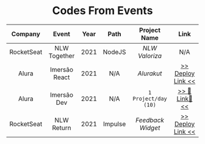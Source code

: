 <div align="center">

# Codes From Events

|  Company   |     Event     | Year |  Path   |     Project Name     |                                     Link                                      |
| :--------: | :-----------: | :--: | :-----: | :------------------: | :---------------------------------------------------------------------------: |
| RocketSeat | NLW Together  | 2021 | NodeJS  |    _NLW Valoriza_    |                                      N/A                                      |
|   Alura    | Imersão React | 2021 |   N/A   |      _Alurakut_      |      [>> Deploy Link <<](https://alurakut-git-main-ledragox.vercel.app/)      |
|   Alura    |  Imersão Dev  | 2021 |   N/A   | `1 Project/day (10)` |                     [>> 🌟Link🌟 <<](../imersao-dev-2021)                     |
| RocketSeat |  NLW Return   | 2021 | Impulse |  _Feedback Widget_   | [>> Deploy Link <<](https://nlw-return-impulse-git-main-ledragox.vercel.app/) |

</div>
